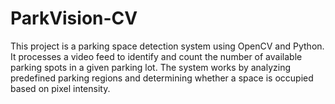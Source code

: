 # ParkVision-CV
This project is a parking space detection system using OpenCV and Python. It processes a video feed to identify and count the number of available parking spots in a given parking lot. The system works by analyzing predefined parking regions and determining whether a space is occupied based on pixel intensity.
